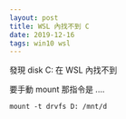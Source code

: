 ```yaml
---
layout: post
title: WSL 內找不到 C
date: 2019-12-16
tags: win10 wsl
---
```



發現 disk C: 在 WSL 內找不到

要手動 mount 那指令是 ....

```
mount -t drvfs D: /mnt/d
```
